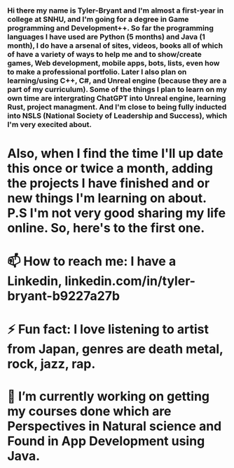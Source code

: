 ### Hi there my name is Tyler-Bryant and I'm almost a first-year in college at SNHU, and I'm going for a degree in Game programming and Development++. So far the programming languages I have used are Python (5 months) and Java (1 month), I do have a arsenal of sites, videos, books all of which of have a variety of ways to help me and to show/create games, Web development, mobile apps, bots, lists, even how to make a professional portfolio. Later I also plan on learning/using C++, C#, and Unreal engine (because they are a part of my curriculum). Some of the things I plan to learn on my own time are intergrating ChatGPT into Unreal engine, learning Rust, project managment. And I'm close to being fully inducted into NSLS (National Society of Leadership and Success), which I'm very execited about.


# Also, when I find the time I'll up date this once or twice a month, adding the projects I have finished and or new things I'm learning on about. P.S I'm not very good sharing my life online. So, here's to the first one.
# 📫 How to reach me: I have a Linkedin, linkedin.com/in/tyler-bryant-b9227a27b
# ⚡ Fun fact: I love listening to artist from Japan, genres are death metal, rock, jazz, rap.
# 🔭 I’m currently working on getting my courses done which are Perspectives in Natural science and Found in App Development using Java.


<!--
**AManiacalJester/AManiacalJester** is a ✨ _special_ ✨ repository because its `README.md` (this file) appears on your GitHub profile.

Here are some ideas to get you started:

- 🌱 I’m currently learning ...
- 👯 I’m looking to collaborate on ...
- 🤔 I’m looking for help with ...
- 💬 Ask me about ...
-->

